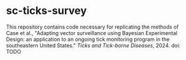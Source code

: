 # sc-ticks-survey

This repository contains code necessary for replicating the methods of Case et al., "Adapting vector surveillance using Bayesian Experimental Design: 
an application to an ongoing tick monitoring program in the southeastern United States." *Ticks and Tick-borne Diseases*, 2024. doi: TODO
